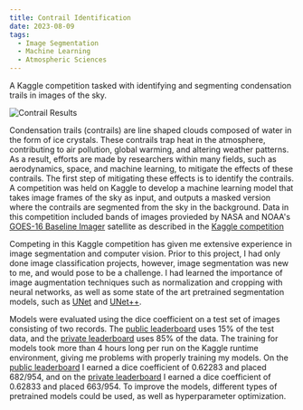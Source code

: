```yaml
---
title: Contrail Identification
date: 2023-08-09
tags:
  - Image Segmentation
  - Machine Learning
  - Atmospheric Sciences
---
```


A Kaggle competition tasked with identifying and segmenting condensation trails in images of the sky.

<!--more-->

![Contrail Results](contrailresults.png "Contrail Results")

Condensation trails (contrails) are line shaped clouds composed of water in the form of ice crystals. These contrails trap heat in the atmosphere, contributing to air pollution, global warming, and altering weather patterns. As a result, efforts are made by researchers within many fields, such as aerodynamics, space, and machine learning, to mitigate the effects of these contrails. The first step of mitigating these effects is to identify the contrails. A competition was held on Kaggle to develop a machine learning model that takes image frames of the sky as input, and outputs a masked version where the contrails are segmented from the sky in the background. Data in this competition included bands of images provieded by NASA and NOAA's [GOES-16 Baseline Imager](https://www.goes-r.gov/spacesegment/abi.html) satellite as described in the [Kaggle competition](https://www.kaggle.com/competitions/google-research-identify-contrails-reduce-global-warming/data)

Competing in this Kaggle competition has given me extensive experience in image segmentation and computer vision. Prior to this project, I had only done image classification projects, however, image segmentation was new to me, and would pose to be a challenge. I had learned the importance of image augmentation techniques such as normalization and cropping with neural networks, as well as some state of the art pretrained segmentation models, such as [UNet](https://github.com/milesial/Pytorch-UNet) and [UNet++](https://github.com/4uiiurz1/pytorch-nested-unet).

Models were evaluated using the dice coefficient on a test set of images consisting of two records. The [public leaderboard](https://www.kaggle.com/competitions/google-research-identify-contrails-reduce-global-warming/leaderboard?tab=public) uses 15% of the test data, and the [private leaderboard](https://www.kaggle.com/competitions/google-research-identify-contrails-reduce-global-warming/leaderboard?) uses 85% of the data. The training for models took more than 4 hours long per run on the Kaggle runtime environment, giving me problems with properly training my models. On the [public leaderboard](https://www.kaggle.com/competitions/google-research-identify-contrails-reduce-global-warming/leaderboard?tab=public) I earned a dice coefficient of 0.62283 and placed 682/954, and on the [private leaderboard](https://www.kaggle.com/competitions/google-research-identify-contrails-reduce-global-warming/leaderboard?) I earned a dice coefficient of 0.62833 and placed 663/954. To improve the models, different types of pretrained models could be used, as well as hyperparameter optimization.
